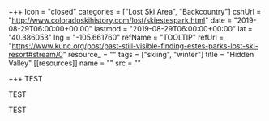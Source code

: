 +++
Icon = "closed"
categories = ["Lost Ski Area", "Backcountry"]
cshUrl = "http://www.coloradoskihistory.com/lost/skiestespark.html"
date = "2019-08-29T06:00:00+00:00"
lastmod = "2019-08-29T06:00:00+00:00"
lat = "40.386053"
lng = "-105.661760"
refName = "TOOLTIP"
refUrl = "https://www.kunc.org/post/past-still-visible-finding-estes-parks-lost-ski-resort#stream/0"
resource_ = ""
tags = ["skiing", "winter"]
title = "Hidden Valley"
[[resources]]
name = ""
src = ""

+++
TEST

TEST

TEST